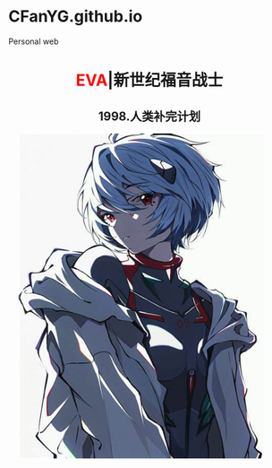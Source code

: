 # CFanYG.github.io
Personal web
<html lang="en">
<head>
    <meta charset="UTF-8">
    <meta name="viewport" content="width=device-width, initial-scale=1.0">
</head>
<body >
    <div class="kj">
        <h1 align="center" class="bord">
            <font color="red">EVA</font>|新世纪福音战士
        </h1>
        <h2 align="center" class="zt">
            1998.人类补完计划
        </h2>
        <div >
            <img src="OIP-C.jfif" height="580px" width="440" hspace="18px" class="">
        </div>    
    </div>
</body>
</html>
